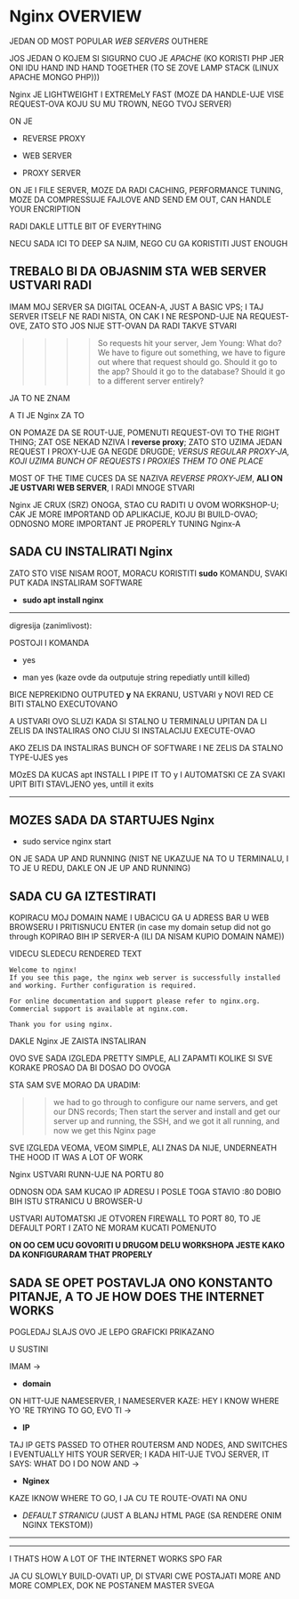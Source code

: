 # Nginx OVERVIEW

JEDAN OD MOST POPULAR *WEB SERVERS* OUTHERE

JOS JEDAN O KOJEM SI SIGURNO CUO JE *APACHE* (KO KORISTI PHP JER ONI IDU HAND IND HAND TOGETHER (TO SE ZOVE LAMP STACK (LINUX APACHE MONGO PHP)))

Nginx JE LIGHTWEIGHT I EXTREMeLY FAST (MOZE DA HANDLE-UJE VISE REQUEST-OVA KOJU SU MU TROWN, NEGO TVOJ SERVER)

ON JE

- REVERSE PROXY

- WEB SERVER

- PROXY SERVER

ON JE I FILE SERVER, MOZE DA RADI CACHING, PERFORMANCE TUNING, MOZE DA COMPRESSUJE FAJLOVE AND SEND EM OUT, CAN HANDLE YOUR ENCRIPTION

RADI DAKLE LITTLE BIT OF EVERYTHING

NECU SADA ICI TO DEEP SA NJIM, NEGO CU GA KORISTITI JUST ENOUGH

## TREBALO BI DA OBJASNIM STA WEB SERVER USTVARI RADI

IMAM MOJ SERVER SA DIGITAL OCEAN-A, JUST A BASIC VPS; I TAJ SERVER ITSELF NE RADI NISTA, ON CAK I NE RESPOND-UJE NA REQUEST-OVE, ZATO STO JOS NIJE STT-OVAN DA RADI TAKVE STVARI

>>>> So requests hit your server,
>> Jem Young: What do? We have to figure out something, we have to figure out where that request should go. Should it go to the app? Should it go to the database? Should it go to a different server entirely?

JA TO NE ZNAM

A TI JE Nginx ZA TO

ON POMAZE DA SE ROUT-UJE, POMENUTI REQUEST-OVI TO THE RIGHT THING; ZAT OSE NEKAD NZIVA I **reverse proxy**; ZATO STO UZIMA JEDAN REQUEST I PROXY-UJE GA NEGDE DRUGDE; *VERSUS REGULAR PROXY-JA, KOJI UZIMA BUNCH OF REQUESTS I PROXIES THEM TO ONE PLACE*

MOST OF THE TIME CUCES DA SE NAZIVA *REVERSE PROXY-JEM*, **ALI ON JE USTVARI WEB SERVER**, I RADI MNOGE STVARI

Nginx JE CRUX (SRZ) ONOGA, STAO CU RADITI U OVOM WORKSHOP-U; CAK JE MORE IMPORTAND OD APLIKACIJE, KOJU BI BUILD-OVAO; ODNOSNO MORE IMPORTANT JE PROPERLY TUNING Nginx-A

## SADA CU INSTALIRATI Nginx

ZATO STO VISE NISAM ROOT, MORACU KORISTITI **sudo** KOMANDU, SVAKI PUT KADA INSTALIRAM SOFTWARE

- **sudo apt install nginx**

******

digresija (zanimlivost):

POSTOJI I KOMANDA 

- yes

- man yes (kaze ovde da outputuje string repediatly untill killed)

BICE NEPREKIDNO OUTPUTED **y** NA EKRANU, USTVARI y NOVI RED CE BITI STALNO EXECUTOVANO

A USTVARI OVO SLUZI KADA SI STALNO U TERMINALU UPITAN DA LI ZELIS DA INSTALIRAS ONO CIJU SI INSTALACIJU EXECUTE-OVAO

AKO ZELIS DA INSTALIRAS BUNCH OF SOFTWARE I NE ZELIS DA STALNO TYPE-UJES yes

MOzES DA KUCAS apt INSTALL I PIPE IT TO y I AUTOMATSKI CE ZA SVAKI UPIT BITI STAVLJENO yes, untill it exits

******

## MOZES SADA DA STARTUJES Nginx

- sudo service nginx start

ON JE SADA UP AND RUNNING (NIST NE UKAZUJE NA TO U TERMINALU, I TO JE U REDU, DAKLE ON JE UP AND RUNNING)

## SADA CU GA IZTESTIRATI

KOPIRACU MOJ DOMAIN NAME I UBACICU GA U ADRESS BAR U WEB BROWSERU I PRITISNUCU ENTER (in case my domain setup did not go through KOPIRAO BIH IP SERVER-A (ILI DA NISAM KUPIO DOMAIN NAME))

VIDECU SLEDECU RENDERED TEXT

```linux
Welcome to nginx!
If you see this page, the nginx web server is successfully installed and working. Further configuration is required.

For online documentation and support please refer to nginx.org.
Commercial support is available at nginx.com.

Thank you for using nginx.
```

DAKLE Nginx JE ZAISTA INSTALIRAN

OVO SVE SADA IZGLEDA PRETTY SIMPLE, ALI ZAPAMTI KOLIKE SI SVE KORAKE PROSAO DA BI DOSAO DO OVOGA

STA SAM SVE MORAO DA URADIM:

>> we had to go through to configure our name servers, and get our DNS records; Then start the server and install and get our server up and running, the SSH, and we got it all running, and now we get this Nginx page

SVE IZGLEDA VEOMA, VEOM SIMPLE, ALI ZNAS DA NIJE, UNDERNEATH THE HOOD IT WAS A LOT OF WORK

Nginx USTVARI RUNN-UJE NA PORTU 80

ODNOSN ODA SAM KUCAO IP ADRESU I POSLE TOGA STAVIO :80 DOBIO BIH ISTU STRANICU U BROWSER-U

USTVARI AUTOMATSKI JE OTVOREN FIREWALL TO PORT 80, TO JE DEFAULT PORT I ZATO NE MORAM KUCATI POMENUTO

**ON OO CEM UCU GOVORITI U DRUGOM DELU WORKSHOPA JESTE KAKO DA KONFIGURARAM THAT PROPERLY**

## SADA SE OPET POSTAVLJA ONO KONSTANTO PITANJE, A TO JE HOW DOES THE INTERNET WORKS

POGLEDAJ SLAJS OVO JE LEPO GRAFICKI PRIKAZANO

U SUSTINI 

IMAM ->

- **domain**

ON HITT-UJE NAMESERVER, I NAMESERVER KAZE: HEY I KNOW WHERE YO 'RE TRYING TO GO, EVO TI ->

- **IP**

TAJ IP GETS PASSED TO OTHER ROUTERSM AND NODES, AND SWITCHES I EVENTUALLY HITS YOUR SERVER; I KADA HIT-UJE TVOJ SERVER, IT SAYS: WHAT DO I DO NOW AND ->

- **Nginex**

KAZE IKNOW WHERE TO GO, I JA CU TE ROUTE-OVATI NA ONU

- *DEFAULT STRANICU* (JUST A BLANJ HTML PAGE (SA RENDERE ONIM NGINX TEKSTOM))

******
******

I THATS HOW A LOT OF THE INTERNET WORKS SPO FAR

JA CU SLOWLY BUILD-OVATI UP, DI STVARI CWE POSTAJATI MORE AND MORE COMPLEX, DOK NE POSTANEM MASTER SVEGA
